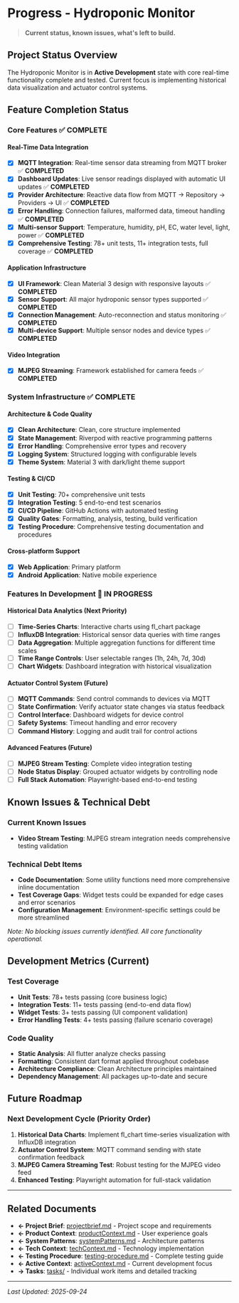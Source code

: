# Progress - Hydroponic Monitor

> **Current status, known issues, what's left to build.**

## Project Status Overview

The Hydroponic Monitor is in **Active Development** state with core real-time functionality complete and tested. Current focus is implementing historical data visualization and actuator control systems.

## Feature Completion Status

### Core Features ✅ COMPLETE

#### Real-Time Data Integration
- [x] **MQTT Integration**: Real-time sensor data streaming from MQTT broker ✅ **COMPLETED**
- [x] **Dashboard Updates**: Live sensor readings displayed with automatic UI updates ✅ **COMPLETED**  
- [x] **Provider Architecture**: Reactive data flow from MQTT → Repository → Providers → UI ✅ **COMPLETED**
- [x] **Error Handling**: Connection failures, malformed data, timeout handling ✅ **COMPLETED**
- [x] **Multi-sensor Support**: Temperature, humidity, pH, EC, water level, light, power ✅ **COMPLETED**
- [x] **Comprehensive Testing**: 78+ unit tests, 11+ integration tests, full coverage ✅ **COMPLETED**

#### Application Infrastructure  
- [x] **UI Framework**: Clean Material 3 design with responsive layouts ✅ **COMPLETED**
- [x] **Sensor Support**: All major hydroponic sensor types supported ✅ **COMPLETED**
- [x] **Connection Management**: Auto-reconnection and status monitoring ✅ **COMPLETED**
- [x] **Multi-device Support**: Multiple sensor nodes and device types ✅ **COMPLETED**

#### Video Integration  
- [x] **MJPEG Streaming**: Framework established for camera feeds ✅ **COMPLETED**

### System Infrastructure ✅ COMPLETE

#### Architecture & Code Quality
- [x] **Clean Architecture**: Clean, core structure implemented
- [x] **State Management**: Riverpod with reactive programming patterns
- [x] **Error Handling**: Comprehensive error types and recovery
- [x] **Logging System**: Structured logging with configurable levels
- [x] **Theme System**: Material 3 with dark/light theme support

#### Testing & CI/CD
- [x] **Unit Testing**: 70+ comprehensive unit tests
- [x] **Integration Testing**: 5 end-to-end test scenarios
- [x] **CI/CD Pipeline**: GitHub Actions with automated testing
- [x] **Quality Gates**: Formatting, analysis, testing, build verification
- [x] **Testing Procedure**: Comprehensive testing documentation and procedures

#### Cross-platform Support
- [x] **Web Application**: Primary platform
- [x] **Android Application**: Native mobile experience

### Features In Development 🚧 IN PROGRESS

#### Historical Data Analytics (Next Priority)
- [ ] **Time-Series Charts**: Interactive charts using fl_chart package
- [ ] **InfluxDB Integration**: Historical sensor data queries with time ranges  
- [ ] **Data Aggregation**: Multiple aggregation functions for different time scales
- [ ] **Time Range Controls**: User selectable ranges (1h, 24h, 7d, 30d)
- [ ] **Chart Widgets**: Dashboard integration with historical visualization

#### Actuator Control System (Future)
- [ ] **MQTT Commands**: Send control commands to devices via MQTT
- [ ] **State Confirmation**: Verify actuator state changes via status feedback
- [ ] **Control Interface**: Dashboard widgets for device control
- [ ] **Safety Systems**: Timeout handling and error recovery
- [ ] **Command History**: Logging and audit trail for control actions

#### Advanced Features (Future)
- [ ] **MJPEG Stream Testing**: Complete video integration testing
- [ ] **Node Status Display**: Grouped actuator widgets by controlling node  
- [ ] **Full Stack Automation**: Playwright-based end-to-end testing

## Known Issues & Technical Debt

### Current Known Issues
- **Video Stream Testing**: MJPEG stream integration needs comprehensive testing validation

### Technical Debt Items  
- **Code Documentation**: Some utility functions need more comprehensive inline documentation
- **Test Coverage Gaps**: Widget tests could be expanded for edge cases and error scenarios
- **Configuration Management**: Environment-specific settings could be more streamlined

*Note: No blocking issues currently identified. All core functionality operational.*

## Development Metrics (Current)

### Test Coverage
- **Unit Tests**: 78+ tests passing (core business logic)
- **Integration Tests**: 11+ tests passing (end-to-end data flow) 
- **Widget Tests**: 3+ tests passing (UI component validation)
- **Error Handling Tests**: 4+ tests passing (failure scenario coverage)

### Code Quality
- **Static Analysis**: All flutter analyze checks passing
- **Formatting**: Consistent dart format applied throughout codebase
- **Architecture Compliance**: Clean Architecture principles maintained
- **Dependency Management**: All packages up-to-date and secure

## Future Roadmap

### Next Development Cycle (Priority Order)
1. **Historical Data Charts**: Implement fl_chart time-series visualization with InfluxDB integration
2. **Actuator Control System**: MQTT command sending with state confirmation feedback
3. **MJPEG Camera Streaming Test**: Robust testing for the MJPEG video feed
3. **Enhanced Testing**: Playwright automation for full-stack validation

  
---

## Related Documents
- **← Project Brief**: [projectbrief.md](./projectbrief.md) - Project scope and requirements
- **← Product Context**: [productContext.md](./productContext.md) - User experience goals
- **← System Patterns**: [systemPatterns.md](./systemPatterns.md) - Architecture patterns
- **← Tech Context**: [techContext.md](./techContext.md) - Technology implementation
- **← Testing Procedure**: [testing-procedure.md](./testing-procedure.md) - Complete testing guide
- **← Active Context**: [activeContext.md](./activeContext.md) - Current development focus
- **→ Tasks**: [tasks/](./tasks/) - Individual work items and detailed tracking

---
*Last Updated: 2025-09-24* 